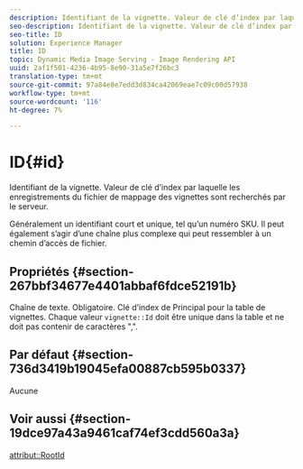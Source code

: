 ```yaml
---
description: Identifiant de la vignette. Valeur de clé d’index par laquelle les enregistrements du fichier de mappage des vignettes sont recherchés par le serveur.
seo-description: Identifiant de la vignette. Valeur de clé d’index par laquelle les enregistrements du fichier de mappage des vignettes sont recherchés par le serveur.
seo-title: ID
solution: Experience Manager
title: ID
topic: Dynamic Media Image Serving - Image Rendering API
uuid: 2af1f501-4236-4b95-8e90-31a5e7f26bc3
translation-type: tm+mt
source-git-commit: 97a84e8e7edd3d834ca42069eae7c09c00d57938
workflow-type: tm+mt
source-wordcount: '116'
ht-degree: 7%

---
```



# ID{#id}

Identifiant de la vignette. Valeur de clé d’index par laquelle les enregistrements du fichier de mappage des vignettes sont recherchés par le serveur.

Généralement un identifiant court et unique, tel qu’un numéro SKU. Il peut également s’agir d’une chaîne plus complexe qui peut ressembler à un chemin d’accès de fichier.

## Propriétés {#section-267bbf34677e4401abbaf6fdce52191b}

Chaîne de texte. Obligatoire. Clé d’index de Principal pour la table de vignettes. Chaque valeur `vignette::Id` doit être unique dans la table et ne doit pas contenir de caractères &quot;,&quot;.

## Par défaut {#section-736d3419b19045efa00887cb595b0337}

Aucune

## Voir aussi {#section-19dce97a43a9461caf74ef3cdd560a3a}

[attribut::RootId](../../../../../ir-api/material-cat/image-rendering-api-ref/c-ir-material-catalog/c-ir-attributes-reference/r-ir-rootid.md#reference-54b42b7125824be593378c1accb70d5a)
